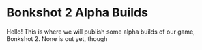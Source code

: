 # Bonkshot 2 Alpha Builds
Hello! This is where we will publish some alpha builds of our game, Bonkshot 2. None is out yet, though
